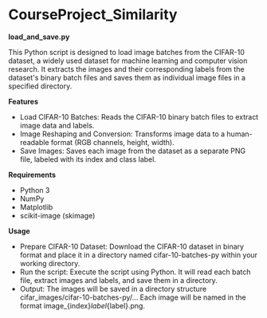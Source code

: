 # CourseProject_Similarity
**load_and_save.py** 

 

This Python script is designed to load image batches from the CIFAR-10 dataset, a widely used dataset for machine learning and computer vision research. It extracts the images and their corresponding labels from the dataset's binary batch files and saves them as individual image files in a specified directory. 

 

**Features** 

- Load CIFAR-10 Batches: Reads the CIFAR-10 binary batch files to extract image data and labels. 
- Image Reshaping and Conversion: Transforms image data to a human-readable format (RGB channels, height, width). 
- Save Images: Saves each image from the dataset as a separate PNG file, labeled with its index and class label. 

 

**Requirements** 

- Python 3 
- NumPy 
- Matplotlib 
- scikit-image (skimage) 

 

**Usage** 

- Prepare CIFAR-10 Dataset: Download the CIFAR-10 dataset in binary format and place it in a directory named cifar-10-batches-py within your working directory. 
- Run the script: Execute the script using Python. It will read each batch file, extract images and labels, and save them in a directory. 
- Output: The images will be saved in a directory structure cifar_images/cifar-10-batches-py/... Each image will be named in the format image_{index}_label_{label}.png. 
